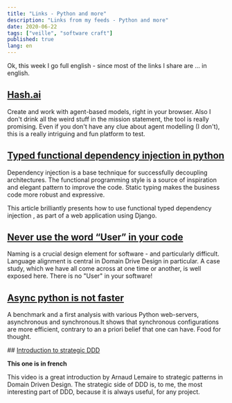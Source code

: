 ```yaml
---
title: "Links - Python and more"
description: "Links from my feeds - Python and more"
date: 2020-06-22
tags: ["veille", "software craft"]
published: true
lang: en
---
```


Ok, this week I go full english - since most of the links I share are ... in english.


## [Hash.ai](https://hash.ai/)

Create and work with agent-based models, right in your browser. Also I don't drink all the weird stuff in the mission statement, the tool is really promising. Even if you don't have any clue about agent modelling (I don't), this is a really intriguing and fun platform to test.

## [Typed functional dependency injection in python](https://sobolevn.me/2020/02/typed-functional-dependency-injection)

Dependency injection is a base technique for successfully decoupling architectures. The functional programming style is a source of inspiration and elegant pattern to improve the code. Static typing makes the business code more robust and expressive.

This article brilliantly presents how to use functional typed dependency injection , as part of a web application using Django.

## [Never use the word “User” in your code](https://codewithoutrules.com/2018/09/21/users-considered-harmful/)

Naming is a crucial design element for software - and particularly difficult. Language alignment is central in Domain Drive Design in particular. A case study, which we have all come across at one time or another, is well exposed here. There is no "User" in your software!

## [Async python is not faster](http://calpaterson.com/async-python-is-not-faster.html)

A benchmark and a first analysis with various Python web-servers, asynchronous and synchronous.It shows that synchronous configurations are more efficient, contrary to an a priori belief that one can have. Food for thought.

## [Introduction to strategic DDD](https://www.lilobase.me/le-domain-driven-design-sous-langle-strategique-une-introduction/)

__This one is in french__


This video is a great introduction by Arnaud Lemaire to strategic patterns in Domain Driven Design. The strategic side of DDD is, to me, the most interesting part of DDD, because it is always useful, for any project.
